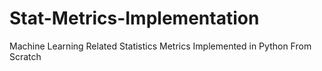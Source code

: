 # Stat-Metrics-Implementation

Machine Learning Related Statistics Metrics Implemented in Python From Scratch
